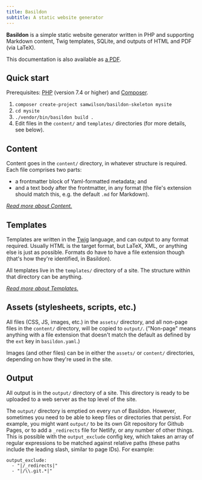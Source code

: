 ```yaml
---
title: Basildon
subtitle: A static website generator
---
```


**Basildon** is a simple static website generator
written in PHP and supporting Markdown content, Twig templates,
SQLite, and outputs of HTML and PDF (via LaTeX).

This documentation is also available as [a PDF](basildon-docs.pdf).

## Quick start

Prerequisites: [PHP](https://www.php.net/) (version 7.4 or higher) and [Composer](https://getcomposer.org/).

1. `composer create-project samwilson/basildon-skeleton mysite`
2. `cd mysite`
3. `./vendor/bin/basildon build .`
4. Edit files in the `content/` and `templates/` directories (for more details, see below).

## Content

Content goes in the `content/` directory, in whatever structure is required.
Each file comprises two parts:

* a frontmatter block of Yaml-formatted metadata; and
* and a text body after the frontmatter, in any format
  (the file's extension should match this, e.g. the default `.md` for Markdown).

*[Read more about Content.](content.html)*

## Templates

Templates are written in the [Twig](https://twig.symfony.com/) language, and can output to any format required.
Usually HTML is the target format, but LaTeX, XML, or anything else is just as possible.
Formats do have to have a file extension though (that's how they're identified, in Basildon).

All templates live in the `templates/` directory of a site.
The structure within that directory can be anything.

*[Read more about Templates.](templates.html)*

## Assets (stylesheets, scripts, etc.)

All files (CSS, JS, images, etc.) in the `assets/` directory,
and all non-page files in the `content/` directory,
will be copied to `output/`.
("Non-page" means anything with a file extension that
doesn't match the default as defined by the `ext` key in `basildon.yaml`.)

Images (and other files) can be in either the `assets/` or `content/` directories,
depending on how they're used in the site.

## Output

All output is in the `output/` directory of a site.
This directory is ready to be uploaded to a web server as the top level of the site.

The `output/` directory is emptied on every run of Basildon.
However, sometimes you need to be able to keep files or directories that persist.
For example, you might want `output/` to be its own Git repository for Github Pages,
or to add a `_redirects` file for Netlify, or any number of other things.
This is possible with the `output_exclude` config key,
which takes an array of regular expressions to be matched against relative paths
(these paths include the leading slash, similar to page IDs).
For example:

    output_exclude:
      - "|/_redirects|"
      - "|/\\.git.*|"
